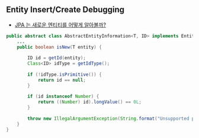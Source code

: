 ## Entity Insert/Create Debugging

- [JPA 는 새로운 엔티티를 어떻게 알아볼까?](https://hyewoncc.github.io/jpa-is-new/)

```java
public abstract class AbstractEntityInformation<T, ID> implements EntityInformation<T, ID> {
    ...
    public boolean isNew(T entity) {
      
        ID id = getId(entity);
        Class<ID> idType = getIdType();
        
        if (!idType.isPrimitive()) {
            return id == null;
        }
        
        if (id instanceof Number) {
            return ((Number) id).longValue() == 0L;
        }
        
        throw new IllegalArgumentException(String.format("Unsupported primitive id type %s", idType));
    }
}
```

